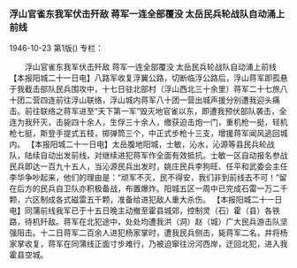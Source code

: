 ### 浮山官雀东我军伏击歼敌  蒋军一连全部覆没  太岳民兵轮战队自动涌上前线

1946-10-23
第1版()
专栏：

　　浮山官雀东我军伏击歼敌
    蒋军一连全部覆没
    太岳民兵轮战队自动涌上前线
    【本报阳城二十一日电】八路军收复浮翼公路，切断临浮公路后，浮山蒋军即孤悬于我截击部队民兵围攻中，十七日驻北部村（浮山西北三十余里）蒋军二十七旅八十团二营四连前往浮山联络，浮山城内蒋军八十团一营出城声援分别遭我迎头痛击。前往联络之蒋军进至“天下第一军”毁灭地官雀以东，即遭我预伏部队袭击，全连为我歼灭，击毙四十余人，生俘三十余人，缴获迫击炮一门，重机枪一挺，轻机枪七挺，斯登手提式五枝，掷弹筒三个，中正式步枪十三支，增援蒋军闻风逃回城内。
    【本报阳城二十一日电】太岳腹地阳城，士敏，沁水，沁源等县民兵轮战队，陆续自动出发前线，对继续进犯蒋军作全面有效抵抗。士敏一区自动报名参战民兵即达一百九十五人，当沁源民兵出发时，姚庄民兵李狗旺、任平和武委会主任李华争吵起来，他们的理由是：“顽军不灭，民不得安，我们非到前线去不可！”留在后方的民兵自卫队亦积极备战，布置爆炸。阳城五区一周中已完成石雷一万二千颗，六区制成各式磁雷五千颗，准备给进犯敌人重大杀伤。
    【本报阳城二十一日电】同蒲前线我军已于十五日晚主动撤至霍县城郊，控制灵（石）霍（县）各铁路，待机歼敌。蒋军在北犯途中，处处均遭我洪（洞）赵（城）广大民兵游击队坚强阻击。十二日蒋军二百余人进犯杨家掌时，遭我民兵侧击，毙蒋军二名，并将杨家掌收复，蒋军在同蒲线正面寸步难行，乃被迫窜往汾河西岸，迂回北犯，进入我霍县空城。
